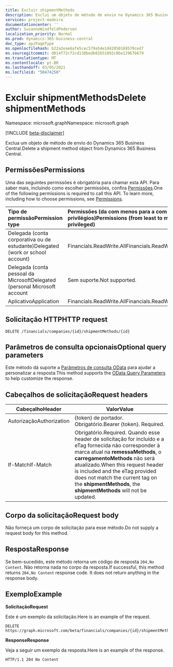 ```yaml
---
title: Excluir shipmentMethods
description: Exclui um objeto de método de envio no Dynamics 365 Business Central.
services: project-madeira
documentationcenter: ''
author: SusanneWindfeldPedersen
localization_priority: Normal
ms.prod: dynamics-365-business-central
doc_type: apiPageType
ms.openlocfilehash: b22a2eae6afe5cec579a54e1d42050169570ced7
ms.sourcegitcommit: d014f72cf2cd130bedb02651092c0be12967b679
ms.translationtype: MT
ms.contentlocale: pt-BR
ms.lasthandoff: 03/05/2021
ms.locfileid: "50474250"
---
```

# <a name="delete-shipmentmethods"></a><span data-ttu-id="d9137-103">Excluir shipmentMethods</span><span class="sxs-lookup"><span data-stu-id="d9137-103">Delete shipmentMethods</span></span>

<span data-ttu-id="d9137-104">Namespace: microsoft.graph</span><span class="sxs-lookup"><span data-stu-id="d9137-104">Namespace: microsoft.graph</span></span>

[!INCLUDE [beta-disclaimer](../../includes/beta-disclaimer.md)]

<span data-ttu-id="d9137-105">Exclua um objeto de método de envio do Dynamics 365 Business Central.</span><span class="sxs-lookup"><span data-stu-id="d9137-105">Delete a shipment method object from Dynamics 365 Business Central.</span></span>

## <a name="permissions"></a><span data-ttu-id="d9137-106">Permissões</span><span class="sxs-lookup"><span data-stu-id="d9137-106">Permissions</span></span>
<span data-ttu-id="d9137-p101">Uma das seguintes permissões é obrigatória para chamar esta API. Para saber mais, incluindo como escolher permissões, confira [Permissões](/graph/permissions-reference).</span><span class="sxs-lookup"><span data-stu-id="d9137-p101">One of the following permissions is required to call this API. To learn more, including how to choose permissions, see [Permissions](/graph/permissions-reference).</span></span>

|<span data-ttu-id="d9137-109">Tipo de permissão</span><span class="sxs-lookup"><span data-stu-id="d9137-109">Permission type</span></span> |<span data-ttu-id="d9137-110">Permissões (da com menos para a com mais privilégios)</span><span class="sxs-lookup"><span data-stu-id="d9137-110">Permissions (from least to most privileged)</span></span>|
|:---------------|:------------------------------------------|
|<span data-ttu-id="d9137-111">Delegada (conta corporativa ou de estudante)</span><span class="sxs-lookup"><span data-stu-id="d9137-111">Delegated (work or school account)</span></span>|<span data-ttu-id="d9137-112">Financials.ReadWrite.All</span><span class="sxs-lookup"><span data-stu-id="d9137-112">Financials.ReadWrite.All</span></span> |
|<span data-ttu-id="d9137-113">Delegada (conta pessoal da Microsoft</span><span class="sxs-lookup"><span data-stu-id="d9137-113">Delegated (personal Microsoft account</span></span>|<span data-ttu-id="d9137-114">Sem suporte.</span><span class="sxs-lookup"><span data-stu-id="d9137-114">Not supported.</span></span>|
|<span data-ttu-id="d9137-115">Aplicativo</span><span class="sxs-lookup"><span data-stu-id="d9137-115">Application</span></span>|<span data-ttu-id="d9137-116">Financials.ReadWrite.All</span><span class="sxs-lookup"><span data-stu-id="d9137-116">Financials.ReadWrite.All</span></span>|

## <a name="http-request"></a><span data-ttu-id="d9137-117">Solicitação HTTP</span><span class="sxs-lookup"><span data-stu-id="d9137-117">HTTP request</span></span>
```
DELETE /financials/companies/{id}/shipmentMethods/{id}
```

## <a name="optional-query-parameters"></a><span data-ttu-id="d9137-118">Parâmetros de consulta opcionais</span><span class="sxs-lookup"><span data-stu-id="d9137-118">Optional query parameters</span></span>
<span data-ttu-id="d9137-119">Este método dá suporte a [Parâmetros de consulta OData](/graph/query-parameters) para ajudar a personalizar a resposta.</span><span class="sxs-lookup"><span data-stu-id="d9137-119">This method supports the [OData Query Parameters](/graph/query-parameters) to help customize the response.</span></span>

## <a name="request-headers"></a><span data-ttu-id="d9137-120">Cabeçalhos de solicitação</span><span class="sxs-lookup"><span data-stu-id="d9137-120">Request headers</span></span>
|<span data-ttu-id="d9137-121">Cabeçalho</span><span class="sxs-lookup"><span data-stu-id="d9137-121">Header</span></span>|<span data-ttu-id="d9137-122">Valor</span><span class="sxs-lookup"><span data-stu-id="d9137-122">Value</span></span>|
|------|-----|
|<span data-ttu-id="d9137-123">Autorização</span><span class="sxs-lookup"><span data-stu-id="d9137-123">Authorization</span></span>  |<span data-ttu-id="d9137-p102">{token} de portador. Obrigatório.</span><span class="sxs-lookup"><span data-stu-id="d9137-p102">Bearer {token}. Required.</span></span> |
|<span data-ttu-id="d9137-126">If-Match</span><span class="sxs-lookup"><span data-stu-id="d9137-126">If-Match</span></span>       |<span data-ttu-id="d9137-127">Obrigatório.</span><span class="sxs-lookup"><span data-stu-id="d9137-127">Required.</span></span> <span data-ttu-id="d9137-128">Quando esse header de solicitação for incluído e a eTag fornecida não corresponder à marca atual na **remessaMethods**, o **carregamentoMethods** não será atualizado.</span><span class="sxs-lookup"><span data-stu-id="d9137-128">When this request header is included and the eTag provided does not match the current tag on the **shipmentMethods**, the **shipmentMethods** will not be updated.</span></span> |

## <a name="request-body"></a><span data-ttu-id="d9137-129">Corpo da solicitação</span><span class="sxs-lookup"><span data-stu-id="d9137-129">Request body</span></span>
<span data-ttu-id="d9137-130">Não forneça um corpo de solicitação para esse método.</span><span class="sxs-lookup"><span data-stu-id="d9137-130">Do not supply a request body for this method.</span></span>

## <a name="response"></a><span data-ttu-id="d9137-131">Resposta</span><span class="sxs-lookup"><span data-stu-id="d9137-131">Response</span></span>
<span data-ttu-id="d9137-p104">Se bem-sucedido, este método retorna um código de resposta ```204,No Content```. Não retorna nada no corpo da resposta.</span><span class="sxs-lookup"><span data-stu-id="d9137-p104">If successful, this method returns ```204,No Content``` response code. It does not return anything in the response body.</span></span>

## <a name="example"></a><span data-ttu-id="d9137-134">Exemplo</span><span class="sxs-lookup"><span data-stu-id="d9137-134">Example</span></span>

<span data-ttu-id="d9137-135">**Solicitação**</span><span class="sxs-lookup"><span data-stu-id="d9137-135">**Request**</span></span>

<span data-ttu-id="d9137-136">Este é um exemplo da solicitação.</span><span class="sxs-lookup"><span data-stu-id="d9137-136">Here is an example of the request.</span></span>

```http
DELETE https://graph.microsoft.com/beta/financials/companies/{id}/shipmentMethods/{id}
```

<span data-ttu-id="d9137-137">**Response**</span><span class="sxs-lookup"><span data-stu-id="d9137-137">**Response**</span></span> 

<span data-ttu-id="d9137-138">Veja a seguir um exemplo da resposta.</span><span class="sxs-lookup"><span data-stu-id="d9137-138">Here is an example of the response.</span></span> 

```http
HTTP/1.1 204 No Content
```


